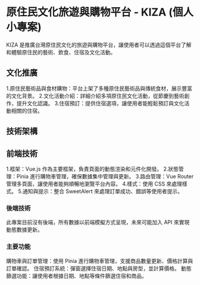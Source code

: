 # 原住民文化旅遊與購物平台 - KIZA (個人小專案)

KIZA 是推廣台灣原住民文化的旅遊與購物平台，讓使用者可以透過這個平台了解和體驗原住民的藝術、飲食、住宿及文化活動。

## 文化推廣
1.原住民藝術品與食材購物：平台上架了多種原住民藝術品與傳統食材，展示豐富的文化背景。
2.文化活動介紹：詳細介紹多項原住民文化活動，從節慶到藝術創作，提升文化認識。
3.住宿預訂：提供住宿選項，讓使用者能輕鬆預訂與文化活動相關的住宿。

## 技術架構

## 前端技術

1.框架：Vue.js 作為主要框架，負責頁面的動態渲染和元件化開發。
2.狀態管理：Pinia 進行購物車管理，確保數據集中管理與更新。
3.路由管理：Vue Router 管理多頁面，讓使用者能夠順暢地瀏覽平台內容。
4.樣式：使用 CSS 來處理樣式。
5.通知與提示：整合 SweetAlert 來處理訂單成功、錯誤等使用者提示。

### 後端技術
此專案目前沒有後端，所有數據以前端模擬方式呈現，未來可能加入 API 來實現動態數據更新。

### 主要功能
購物車與訂單管理：使用 Pinia 進行購物車管理，支援商品數量更新、價格計算與訂單確認。
住宿預訂系統：彈窗選擇住宿日期、地點與房型，並計算價格。
動態篩選功能：讓使用者根據日期、地點等條件篩選住宿和商品。
